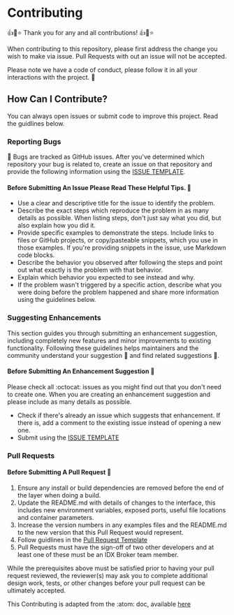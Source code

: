 # Contributing

👍🎉⭐️ Thank you for any and all contributions! 👍🎉⭐️

When contributing to this repository, please first address the change you wish to make via issue. Pull Requests with out an issue will not be accepted.

Please note we have a code of conduct, please follow it in all your interactions with the project. 💖

## How Can I Contribute?

You can always open issues or submit code to improve this project. Read the guidlines below.

### Reporting Bugs

🐛 Bugs are tracked as GitHub issues. After you've determined which repository your bug is related to, create an issue on that repository and provide the following information using the [ISSUE TEMPLATE](https://github.com/idxbroker/wordpress-plugin/tree/develop/.github).

#### Before Submitting An Issue Please Read These Helpful Tips. 👀

* Use a clear and descriptive title for the issue to identify the problem.
* Describe the exact steps which reproduce the problem in as many details as possible. When listing steps, don't just say what you did, but also explain how you did it.
* Provide specific examples to demonstrate the steps. Include links to files or GitHub projects, or copy/pasteable snippets, which you use in those examples. If you're providing snippets in the issue, use Markdown code blocks.
* Describe the behavior you observed after following the steps and point out what exactly is the problem with that behavior.
* Explain which behavior you expected to see instead and why.
* If the problem wasn't triggered by a specific action, describe what you were doing before the problem happened and share more information using the guidelines below.


### Suggesting Enhancements

This section guides you through submitting an enhancement suggestion, including completely new features and minor improvements to existing functionality. Following these guidelines helps maintainers and the community understand your suggestion 📝 and find related suggestions 🔎.

#### Before Submitting An Enhancement Suggestion 👀

Please check all :octocat: issues as you might find out that you don't need to create one. When you are creating an enhancement suggestion and please include as many details as possible.

* Check if there's already an issue which suggests that enhancement. If there is, add a comment to the existing issue instead of opening a new one.
* Submit using the [ISSUE TEMPLATE](https://github.com/idxbroker/wordpress-plugin/tree/develop/.github)



### Pull Requests

#### Before Submitting A Pull Request 👀

1. Ensure any install or build dependencies are removed before the end of the layer when doing a build.
2. Update the README.md with details of changes to the interface, this includes new environment variables, exposed ports, useful file locations and container parameters.
3. Increase the version numbers in any examples files and the README.md to the new version that this Pull Request would represent.
4. Follow guidlines in the [Pull Request Template](https://github.com/idxbroker/wordpress-plugin/tree/develop/.github)
5. Pull Requests must have the sign-off of two other developers and at least one of these must be an IDX Broker team member.

While the prerequisites above must be satisfied prior to having your pull request reviewed, the reviewer(s) may ask you to complete additional design work, tests, or other changes before your pull request can be ultimately accepted.

This Contributing is adapted from the :atom: doc,
available [here](https://github.com/atom/atom)
